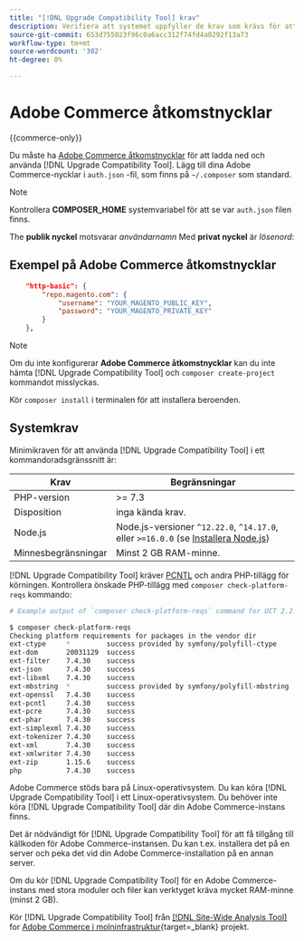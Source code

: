 ```yaml
---
title: "[!DNL Upgrade Compatibility Tool] krav"
description: Verifiera att systemet uppfyller de krav som krävs för att köra [!DNL Upgrade Compatibility Tool] i ett kommandoradsgränssnitt för ditt Adobe Commerce-projekt.
source-git-commit: 653d755023f96c0a6acc312f74fd4a0292f13a73
workflow-type: tm+mt
source-wordcount: '302'
ht-degree: 0%

---
```



# Adobe Commerce åtkomstnycklar

{{commerce-only}}

Du måste ha [Adobe Commerce åtkomstnycklar](https://developer.adobe.com/commerce/marketplace/guides/sellers/profile-information/#access-keys) för att ladda ned och använda [!DNL Upgrade Compatibility Tool]. Lägg till dina Adobe Commerce-nycklar i `auth.json` -fil, som finns på `~/.composer` som standard.

>[!NOTE]
>
>Kontrollera **COMPOSER_HOME** systemvariabel för att se var `auth.json` filen finns.

The **publik nyckel** motsvarar _användarnamn_ Med **privat nyckel** är _lösenord_:

## Exempel på Adobe Commerce åtkomstnycklar

```json
    "http-basic": {
        "repo.magento.com": {
            "username": "YOUR_MAGENTO_PUBLIC_KEY",
            "password": "YOUR_MAGENTO_PRIVATE_KEY"
        }
    },
```

>[!NOTE]
>
> Om du inte konfigurerar **Adobe Commerce åtkomstnycklar** kan du inte hämta [!DNL Upgrade Compatibility Tool] och `composer create-project` kommandot misslyckas.

Kör `composer install` i terminalen för att installera beroenden.

## Systemkrav

Minimikraven för att använda [!DNL Upgrade Compatibility Tool] i ett kommandoradsgränssnitt är:

| **Krav** | **Begränsningar** |
|----------------|-----------------|
| PHP-version | >= 7.3 |
| Disposition | inga kända krav. |
| Node.js | Node.js-versioner `^12.22.0`, `^14.17.0`, eller `>=16.0.0` (se [Installera Node.js](https://nodejs.dev/en/learn/how-to-install-nodejs/)) |
| Minnesbegränsningar | Minst 2 GB RAM-minne. |

[!DNL Upgrade Compatibility Tool] kräver [PCNTL](https://www.php.net/manual/en/book.pcntl.php) och andra PHP-tillägg för körningen. Kontrollera önskade PHP-tillägg med `composer check-platform-reqs` kommando:

```bash
# Example output of `composer check-platform-reqs` command for UCT 2.2.6 and PHP 7.4:

$ composer check-platform-reqs
Checking platform requirements for packages in the vendor dir
ext-ctype     *         success provided by symfony/polyfill-ctype
ext-dom       20031129  success
ext-filter    7.4.30    success
ext-json      7.4.30    success
ext-libxml    7.4.30    success
ext-mbstring  *         success provided by symfony/polyfill-mbstring
ext-openssl   7.4.30    success
ext-pcntl     7.4.30    success
ext-pcre      7.4.30    success
ext-phar      7.4.30    success
ext-simplexml 7.4.30    success
ext-tokenizer 7.4.30    success
ext-xml       7.4.30    success
ext-xmlwriter 7.4.30    success
ext-zip       1.15.6    success
php           7.4.30    success
```

Adobe Commerce stöds bara på Linux-operativsystem. Du kan köra [!DNL Upgrade Compatibility Tool] i ett Linux-operativsystem. Du behöver inte köra [!DNL Upgrade Compatibility Tool] där din Adobe Commerce-instans finns.

Det är nödvändigt för [!DNL Upgrade Compatibility Tool] för att få tillgång till källkoden för Adobe Commerce-instansen. Du kan t.ex. installera det på en server och peka det vid din Adobe Commerce-installation på en annan server.

Om du kör [!DNL Upgrade Compatibility Tool] för en Adobe Commerce-instans med stora moduler och filer kan verktyget kräva mycket RAM-minne (minst 2 GB).

Kör [!DNL Upgrade Compatibility Tool] från [[!DNL Site-Wide Analysis Tool]](https://experienceleague.adobe.com/docs/commerce-operations/upgrade-guide/upgrade-compatibility-tool/use-upgrade-compatibility-tool/integrate-analysis-tool.html) for [Adobe Commerce i molninfrastruktur](https://experienceleague.adobe.com/docs/commerce-cloud-service/user-guide/project/overview.html){target=_blank} projekt.
